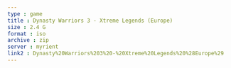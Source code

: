 ```yaml
---
type : game
title : Dynasty Warriors 3 - Xtreme Legends (Europe)
size : 2.4 G
format : iso
archive : zip
server : myrient
link2 : Dynasty%20Warriors%203%20-%20Xtreme%20Legends%20%28Europe%29
---
```

